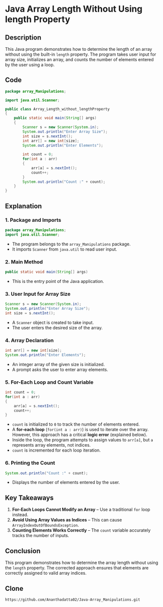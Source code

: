 

# Java Array Length Without Using length Property

## Description
This Java program demonstrates how to determine the length of an array without using the built-in `length` property. The program takes user input for array size, initializes an array, and counts the number of elements entered by the user using a loop.

## Code
```java
package array_Manipulations;

import java.util.Scanner;

public class Array_Length_without_lengthProperty
{
    public static void main(String[] args)
    {
        Scanner s = new Scanner(System.in);
        System.out.println("Enter Array Size");
        int size = s.nextInt();
        int arr[] = new int[size];
        System.out.println("Enter Elements");
        
        int count = 0;
        for(int a : arr)
        {
            arr[a] = s.nextInt();
            count++;
        }
        System.out.println("Count :" + count);
    }
}
```

## Explanation

### 1. **Package and Imports**
```java
package array_Manipulations;
import java.util.Scanner;
```
- The program belongs to the `array_Manipulations` package.
- It imports `Scanner` from `java.util` to read user input.

### 2. **Main Method**
```java
public static void main(String[] args)
```
- This is the entry point of the Java application.

### 3. **User Input for Array Size**
```java
Scanner s = new Scanner(System.in);
System.out.println("Enter Array Size");
int size = s.nextInt();
```
- A `Scanner` object is created to take input.
- The user enters the desired size of the array.

### 4. **Array Declaration**
```java
int arr[] = new int[size];
System.out.println("Enter Elements");
```
- An integer array of the given size is initialized.
- A prompt asks the user to enter array elements.

### 5. **For-Each Loop and Count Variable**
```java
int count = 0;
for(int a : arr)
{
    arr[a] = s.nextInt();
    count++;
}
```
- `count` is initialized to `0` to track the number of elements entered.
- A **for-each loop** (`for(int a : arr)`) is used to iterate over the array. However, this approach has a critical **logic error** (explained below).
- Inside the loop, the program attempts to assign values to `arr[a]`, but `a` represents array elements, not indices.
- `count` is incremented for each loop iteration.

### 6. **Printing the Count**
```java
System.out.println("Count :" + count);
```
- Displays the number of elements entered by the user.

## **Key Takeaways**
1. **For-Each Loops Cannot Modify an Array** – Use a traditional `for` loop instead.
2. **Avoid Using Array Values as Indices** – This can cause `ArrayIndexOutOfBoundsException`.
3. **Counting Elements Works Correctly** – The `count` variable accurately tracks the number of inputs.

## **Conclusion**
This program demonstrates how to determine the array length without using the `length` property. The corrected approach ensures that elements are correctly assigned to valid array indices.

## Clone
```
https://github.com/Ananthadatta02/Java-Array_Manipulations.git
```
